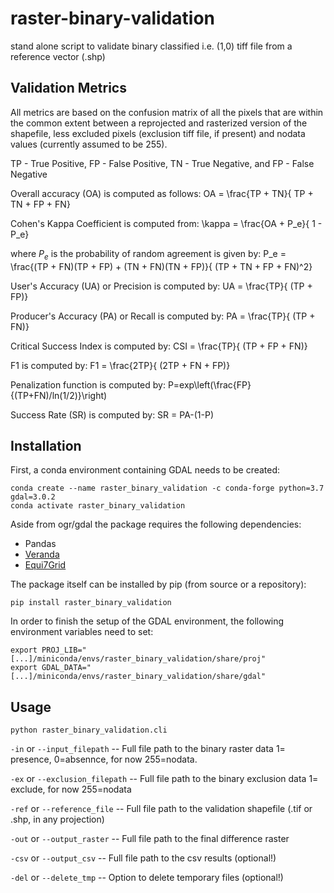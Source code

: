 # raster-binary-validation
stand alone script to validate binary classified i.e. (1,0) tiff file from a reference vector (.shp)

## Validation Metrics
All metrics are based on the confusion matrix of all the pixels that are within the common extent between a reprojected 
and rasterized version of the shapefile, less excluded pixels (exclusion tiff file, if present) and 
nodata values (currently assumed to be 255).

TP - True Positive, FP - False Positive, TN - True Negative, and FP - False Negative 

Overall accuracy (OA) is computed as follows:
OA = \frac{TP + TN}{ TP + TN + FP + FN}

Cohen's Kappa Coefficient is computed from:
\kappa = \frac{OA + P_e}{ 1 - P_e}

where ${P_e}$ is the probability of random agreement is given by:
P_e = \frac{(TP + FN)(TP + FP) + (TN + FN)(TN + FP)}{ (TP + TN + FP + FN)^2}

User's Accuracy (UA) or Precision is computed by:
UA = \frac{TP}{ (TP + FP)}

Producer's Accuracy (PA) or Recall is computed by:
PA = \frac{TP}{ (TP + FN)}

Critical Success Index is computed by:
CSI = \frac{TP}{ (TP + FP + FN)}

F1 is computed by:
F1 = \frac{2TP}{ (2TP + FN + FP)}

Penalization function is computed by:
P=exp\left(\frac{FP}{(TP+FN)/ln(1/2)}\right)                 

Success Rate (SR) is computed by:
SR = PA-(1-P)


## Installation
First, a conda environment containing GDAL needs to be created:

    conda create --name raster_binary_validation -c conda-forge python=3.7 gdal=3.0.2
    conda activate raster_binary_validation

Aside from ogr/gdal the package requires the following dependencies:
* Pandas
* [Veranda](https://github.com/TUW-GEO/veranda)
* [Equi7Grid](https://github.com/TUW-GEO/Equi7Grid)
    
The package itself can be installed by pip (from source or a repository):
    
    pip install raster_binary_validation

In order to finish the setup of the GDAL environment, the following environment variables need to set:

    export PROJ_LIB="[...]/miniconda/envs/raster_binary_validation/share/proj"
    export GDAL_DATA="[...]/miniconda/envs/raster_binary_validation/share/gdal"

## Usage

`python raster_binary_validation.cli`

`-in` or `--input_filepath` -- Full file path to the binary raster data 1= presence, 0=absennce, for now 255=nodata.

`-ex` or `--exclusion_filepath` -- Full file path to the binary exclusion data 1= exclude, 
for now 255=nodata

`-ref` or `--reference_file` -- Full file path to the validation shapefile (.tif or .shp, in any projection)

`-out` or `--output_raster` -- Full file path to the final difference raster

`-csv` or `--output_csv` -- Full file path to the csv results (optional!)

`-del` or `--delete_tmp` -- Option to delete temporary files (optional!)